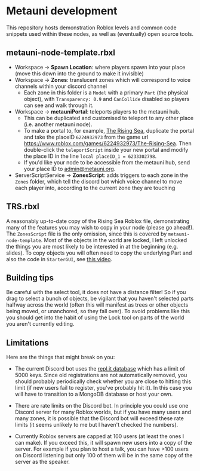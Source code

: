 # Metauni development

This repository hosts demonstration Roblox levels and common code snippets used within these nodes, as well as (eventually) open source tools.

## metauni-node-template.rbxl

- Workspace -> **Spawn Location**: where players spawn into your place (move this down into the ground to make it invisible)
- Workspace -> **Zones**: translucent zones which will correspond to voice channels within your discord channel
  - Each zone in this folder is a `Model` with a primary `Part` (the physical object), with `Transparency: 0.9` and `CanCollide` disabled so players can see and walk through it.
- Workspace -> **metauniPortal**: teleports players to the metauni hub.
  - This can be duplicated and customised to teleport to any other place (i.e. another metauni node).
  - To make a portal to, for example, [The Rising Sea](https://www.roblox.com/games/6224932973/The-Rising-Sea), duplicate the portal and take the placeID `6224932973` from the game url https://www.roblox.com/games/6224932973/The-Rising-Sea. Then double-click the `teleportScript` inside your new portal and modify the place ID in the line `local placeID_1 = 6233302798`.
  - If you'd like your node to be accessible from the metauni hub, send your place ID to <admin@metauni.org>. 
- ServerScriptService -> **ZonesScript**: adds triggers to each zone in the `Zones` folder, which tell the discord bot which voice channel to move each player into, according to the current zone they are touching

## TRS.rbxl

A reasonably up-to-date copy of the Rising Sea Roblox file, demonstrating many of the features you may wish to copy in your node (please go ahead!). The `ZonesScript` file is the only omission, since this is covered by `metauni-node-template`. Most of the objects in the world are locked, I left unlocked the things you are most likely to be interested in at the beginning (e.g. slides). To copy objects you will often need to copy the underlying Part and also the code in `StarterGUI`, see [this video](https://youtu.be/rHaRz8J79S4).

## Building tips

Be careful with the select tool, it does not have a distance filter! So if you drag to select a bunch of objects, be vigilant that you haven't selected parts halfway across the world (often this will manifest as trees or other objects being moved, or unanchored, so they fall over). To avoid problems like this you should get into the habit of using the Lock tool on parts of the world you aren't currently editing.

## Limitations

Here are the things that might break on you:

* The current Discord bot uses the [repl.it database](https://docs.repl.it/misc/database) which has a limit of 5000 keys. Since old registrations are not automatically removed, you should probably periodically check whether you are close to hitting this limit (if new users fail to register, you've probably hit it). In this case you will have to transition to a MongoDB database or host your own.

* There are rate limits on the Discord bot. In principle you could use one Discord server for many Roblox worlds, but if you have many users and many zones, it is possible that the Discord bot will exceed these rate limits (it seems unlikely to me but I haven't checked the numbers).

* Currently Roblox servers are capped at 100 users (at least the ones I can make). If you exceed this, it will spawn new users into a copy of the server. For example if you plan to host a talk, you can have >100 users on Discord listening but only 100 of them will be in the same copy of the server as the speaker.

